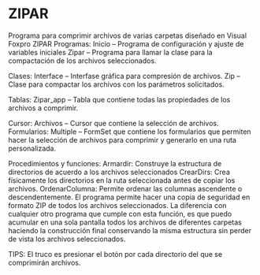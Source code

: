 # ZIPAR
Programa para comprimir archivos de varias carpetas diseñado en Visual Foxpro
ZIPAR
Programas:
Inicio – Programa de configuración y ajuste de variables iniciales
Zipar – Programa para llamar la clase para la compactación de los archivos seleccionados.
 
Clases:
Interface – Interfase gráfica para compresión de archivos.
Zip – Clase para compactar los archivos con los parámetros solicitados.
 
Tablas:
Zipar_app – Tabla que contiene todas las propiedades de los archivos a comprimir.
 
Cursor:
Archivos – Cursor que contiene la selección de archivos.
Formularios:
Multiple – FormSet que contiene los formularios que permiten hacer la selección de archivos para comprimir y generarlo en una ruta personalizada.
 
Procedimientos y funciones:
Armardir: Construye la estructura de directorios de acuerdo a los archivos seleccionados
CrearDirs: Crea físicamente los directorios en la ruta seleccionada antes de copiar los archivos.
OrdenarColumna: Permite ordenar las columnas ascendente o descendentemente.
El programa permite hacer una copia de seguridad en formato ZIP de todos los archivos seleccionados.
La diferencia con cualquier otro programa que cumple con esta función, es que puedo acumular en una sola pantalla todos los archivos de diferentes carpetas haciendo la construcción final conservando la misma estructura sin perder de vista los archivos seleccionados. 

TIPS:
El truco es presionar el botón <BUSCAR> por cada directorio del que se comprimirán archivos.
